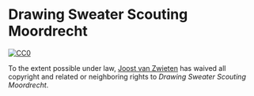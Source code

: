 Drawing Sweater Scouting Moordrecht
==================================

[![CC0][IMG-CC0-1.0]][CC0-1.0]

To the extent possible under law, [Joost van Zwieten] has waived all copyright
and related or neighboring rights to *Drawing Sweater Scouting Moordrecht*.

[CC0-1.0]: http://creativecommons.org/publicdomain/zero/1.0/
[IMG-CC0-1.0]: http://i.creativecommons.org/p/zero/1.0/88x31.png
[Joost van Zwieten]: https://github.com/joostvanzwieten

